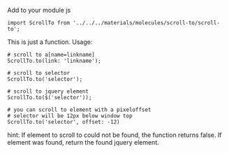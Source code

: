 Add to your module js

    import ScrollTo from '../../../materials/molecules/scroll-to/scroll-to';

This is just a function. Usage:

    # scroll to a[name=linkname]
    ScrollTo.to(link: 'linkname');

    # scroll to selector
    ScrollTo.to('selector');

    # scroll to jquery element
    ScrollTo.to($('selector'));

    # you can scroll to element with a pixeloffset
    # selector will be 12px below window top
    ScrollTo.to('selector', offset: -12)

hint: If element to scroll to could not be found, the function returns
false. If element was found, return the found jquery element.
